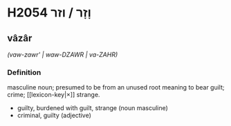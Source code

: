 # H2054 וָזָר / וזר

## vâzâr

_(vaw-zawr' | waw-DZAWR | va-ZAHR)_

### Definition

masculine noun; presumed to be from an unused root meaning to bear guilt; crime; [[lexicon-key|×]] strange.

- guilty, burdened with guilt, strange (noun masculine)
- criminal, guilty (adjective)
